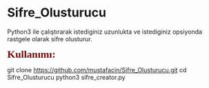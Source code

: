# Sifre_Olusturucu
Python3 ile çalıştırarak istediginiz uzunlukta ve istediginiz opsiyonda rastgele olarak sifre olusturur.

<p><font face="tahoma" size="5" color="maroon">
<b>Kullanımı:</b></font></p>

git clone https://github.com/mustafacin/Sifre_Olusturucu.git
cd Sifre_Olusturucu
python3 sifre_creator.py

